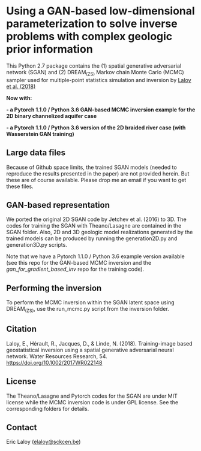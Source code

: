 # Using a GAN-based low-dimensional parameterization to solve inverse problems with complex geologic prior information

This Python 2.7 package contains the (1) spatial generative adversarial network (SGAN) and (2) DREAM<sub>(ZS)</sub> Markov chain Monte Carlo (MCMC) sampler
used for multiple-point statistics simulation and inversion by [Laloy et al. (2018)](https://doi.org/10.1002/2017WR022148)

**Now with:**

**- a Pytorch 1.1.0 / Python 3.6 GAN-based MCMC inversion example for the 2D binary channelized aquifer case**

**- a Pytorch 1.1.0 / Python 3.6 version of the 2D braided river case (with Wasserstein GAN training)**

## Large data files

Because of Github space limits, the trained SGAN models (needed to reproduce the results presented in the paper) are not provided herein. 
But these are of course available. Please drop me an email if you want to get these files. 

## GAN-based representation

We ported the original 2D SGAN code by Jetchev et al. (2016) to 3D. The codes for training the SGAN with Theano/Lasagne are contained in the SGAN folder. 
Also, 2D and 3D geologic model realizations generated by the trained models can be produced by running the generation2D.py and generation3D.py scripts.

Note that we have a Pytorch 1.1.0 / Python 3.6 example version available (see this repo for the GAN-based MCMC inversion and the *gan_for_gradient_based_inv* repo for the training code).

## Performing the inversion

To perform the MCMC inversion within the SGAN latent space using DREAM<sub>(ZS)</sub>, use the run_mcmc.py script from the inversion folder.

## Citation

Laloy, E., Hérault, R., Jacques, D., & Linde, N. (2018). Training-image based geostatistical inversion using a spatial generative adversarial neural network.
Water Resources Research, 54. https://doi.org/10.1002/2017WR022148

## License

The Theano/Lasagne and Pytorch codes for the SGAN are under MIT license while the MCMC inversion code is under GPL license. See the corresponding folders for details.

## Contact

Eric Laloy (elaloy@sckcen.be) 
